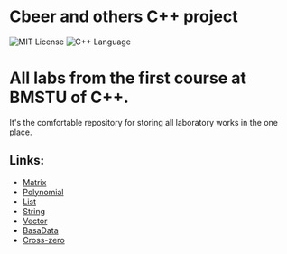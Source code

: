 # Cbeer and others C++ project
<img src="https://img.shields.io/github/license/DimaPermyakov/Cbeer?color=brightgreen" alt="MIT License"> <img src="https://img.shields.io/badge/language-С++-green.svg" alt="С++ Language">

# All labs from the first course at BMSTU of C++.
It's the comfortable repository for storing all laboratory works in the one place.

## Links:
- [Matrix](https://github.com/mightyK1ngRichard/Matrix)
- [Polynomial](https://github.com/DimaPermyakov/Cbeer/tree/main/Polynomial-main)
- [List](https://github.com/DimaPermyakov/Cbeer/tree/main/list-main)
- [String](https://github.com/DimaPermyakov/Cbeer/tree/main/string-main)
- [Vector](https://github.com/DimaPermyakov/Cbeer/tree/main/vector-main)
- [BasaData](https://github.com/DimaPermyakov/Cbeer/tree/main/BasaData-main)
- [Cross-zero](https://github.com/DimaPermyakov/Cbeer/tree/main/Cross-zero-main)

